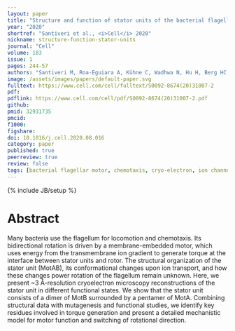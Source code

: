 ```yaml
---
layout: paper
title: "Structure and function of stator units of the bacterial flagellar motor"
year: "2020"
shortref: "Santiveri et al., <i>Cell</i> 2020"
nickname: structure-function-stator-units
journal: "Cell"
volume: 183
issue: 1
pages: 244-57
authors: "Santiveri M, Roa-Eguiara A, Kühne C, Wadhwa N, Hu H, Berg HC, Erhardt M, Taylor NMI"
image: /assets/images/papers/default-paper.svg
fulltext: https://www.cell.com/cell/fulltext/S0092-8674(20)31007-2
pdf: 
pdflink: https://www.cell.com/cell/pdf/S0092-8674(20)31007-2.pdf
github: 
pmid: 32931735
pmcid: 
f1000: 
figshare: 
doi: 10.1016/j.cell.2020.08.016
category: paper
published: true
peerreview: true
review: false
tags: [bacterial flagellar motor, chemotaxis, cryo-electron, ion channel, microbiology, microscopy, motility, stator unit, structural biology, torque generation]
---
```

{% include JB/setup %}

# Abstract 

Many bacteria use the flagellum for locomotion and chemotaxis. Its bidirectional rotation is driven by a membrane-embedded motor, which uses energy from the transmembrane ion gradient to generate torque at the interface between stator units and rotor. The structural organization of the stator unit (MotAB), its conformational changes upon ion transport, and how these changes power rotation of the flagellum remain unknown. Here, we present ~3 Å-resolution cryoelectron microscopy reconstructions of the stator unit in different functional states. We show that the stator unit consists of a dimer of MotB surrounded by a pentamer of MotA. Combining structural data with mutagenesis and functional studies, we identify key residues involved in torque generation and present a detailed mechanistic model for motor function and switching of rotational direction.
